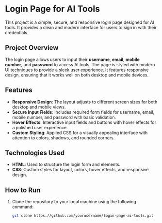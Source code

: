 # Login Page for AI Tools

This project is a simple, secure, and responsive login page designed for AI tools. It provides a clean and modern interface for users to sign in with their credentials.

## Project Overview

The login page allows users to input their **username**, **email**, **mobile number**, and **password** to access AI tools. The page is styled with modern UI techniques to provide a sleek user experience. It features responsive design, ensuring that it works well on both desktop and mobile devices.

## Features

- **Responsive Design**: The layout adjusts to different screen sizes for both desktop and mobile views.
- **Secure Input Fields**: Includes required form fields for username, email, mobile number, and password with basic validation.
- **Hover Effects**: Interactive input fields and buttons with hover effects for a polished user experience.
- **Custom Styling**: Applied CSS for a visually appealing interface with attention to colors, shadows, and rounded corners.

## Technologies Used

- **HTML**: Used to structure the login form and elements.
- **CSS**: Custom styles for layout, colors, hover effects, and responsive design.

## How to Run

1. Clone the repository to your local machine using the following command:
   ```bash
   git clone https://github.com/yourusername/login-page-ai-tools.git
